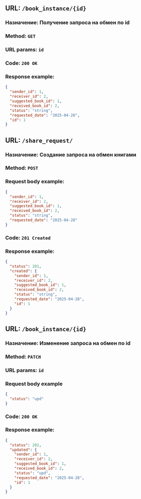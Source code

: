 ## **URL**: ```/book_instance/{id} ```
### Назначение: Получение запроса на обмен по id
### **Method**: ```GET```
### URL params: ```id```

### **Code**: ```200 OK```
### Response example:
```json
{
  "sender_id": 1,
  "receiver_id": 2,
  "suggested_book_id": 1,
  "received_book_id": 2,
  "status": "string",
  "requested_date": "2025-04-28",
  "id": 1
}
```

## **URL**: ```/share_request/ ```
### Назначение: Создание запроса на обмен книгами
### **Method**: ```POST```
### Request body example:
```json
{
  "sender_id": 1,
  "receiver_id": 2,
  "suggested_book_id": 1,
  "received_book_id": 2,
  "status": "string",
  "requested_date": "2025-04-28"
}
```

### **Code**: ```201 Created```
### Response example:
```json
{
  "status": 201,
  "created": {
    "sender_id": 1,
    "receiver_id": 2,
    "suggested_book_id": 1,
    "received_book_id": 2,
    "status": "string",
    "requested_date": "2025-04-28",
    "id": 1
  }
}
```

## **URL**: ```/book_instance/{id} ```
### Назначение: Изменение запроса на обмен по id
### **Method**: ```PATCH```
### URL params: ```id```
### Request body example
```json
{
  "status": "upd"
}
```

### **Code**: ```200 OK```
### Response example:
```json
{
  "status": 202,
  "updated": {
    "sender_id": 1,
    "receiver_id": 2,
    "suggested_book_id": 1,
    "received_book_id": 2,
    "status": "upd",
    "requested_date": "2025-04-28",
    "id": 1
  }
}
```

